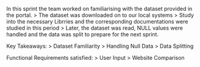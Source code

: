 In this sprint the team worked on familiarising with the dataset provided in the portal. 
    > The dataset was downloaded on to our local systems
    > Study into the necessary Librries and the corresponding documentations were studied in this period
    > Later, the dataset was read, NULL values were handled and the data was split to prepare for the next sprint. 
    
Key Takeaways: 
    > Dataset Familiarity 
    > Handling Null Data
    > Data Splitting
    
Functional Requirements satisfied: 
    > User Input 
    > Website Comparison 
